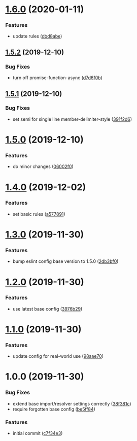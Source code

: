 # [1.6.0](https://github.com/code-quality-resources/eslint-config-typescript/compare/v1.5.2...v1.6.0) (2020-01-11)


### Features

* update rules ([dbd8abe](https://github.com/code-quality-resources/eslint-config-typescript/commit/dbd8abe14fc9d9aaba6d4ce08501671b5de8a6f0))

## [1.5.2](https://github.com/code-quality-resources/eslint-config-typescript/compare/v1.5.1...v1.5.2) (2019-12-10)


### Bug Fixes

* turn off promise-function-async ([d7d6f0b](https://github.com/code-quality-resources/eslint-config-typescript/commit/d7d6f0b337f7c76a54fb2dd73caa6dd8e15b44e9))

## [1.5.1](https://github.com/code-quality-resources/eslint-config-typescript/compare/v1.5.0...v1.5.1) (2019-12-10)


### Bug Fixes

* set semi for single line member-delimiter-style ([391f2d6](https://github.com/code-quality-resources/eslint-config-typescript/commit/391f2d6772a142b049e3c7245b4bdc00606e8bc9))

# [1.5.0](https://github.com/code-quality-resources/eslint-config-typescript/compare/v1.4.0...v1.5.0) (2019-12-10)


### Features

* do minor changes ([06002f0](https://github.com/code-quality-resources/eslint-config-typescript/commit/06002f0a235b2e4f18f62fe3d0ebd0de57bd02b7))

# [1.4.0](https://github.com/code-quality-resources/eslint-config-typescript/compare/v1.3.0...v1.4.0) (2019-12-02)


### Features

* set basic rules ([a577891](https://github.com/code-quality-resources/eslint-config-typescript/commit/a577891e1ba0cfd46c9f03f195d8f4d90c9e8bbc))

# [1.3.0](https://github.com/code-quality-resources/eslint-config-typescript/compare/v1.2.0...v1.3.0) (2019-11-30)


### Features

* bump eslint config base version to 1.5.0 ([2db3bf0](https://github.com/code-quality-resources/eslint-config-typescript/commit/2db3bf069a55d81e8b60c56d9fda135a7dc56269))

# [1.2.0](https://github.com/code-quality-resources/eslint-config-typescript/compare/v1.1.0...v1.2.0) (2019-11-30)


### Features

* use latest base config ([3976b29](https://github.com/code-quality-resources/eslint-config-typescript/commit/3976b298f59c494a7d16f6f711e0d0d79a8fd00d))

# [1.1.0](https://github.com/code-quality-resources/eslint-config-typescript/compare/v1.0.0...v1.1.0) (2019-11-30)


### Features

* update config for real-world use ([98aae70](https://github.com/code-quality-resources/eslint-config-typescript/commit/98aae70b1fbe9021607ccd118773d18ee66f54ad))

# 1.0.0 (2019-11-30)


### Bug Fixes

* extend base import/resolver settings correctly ([38f381c](https://github.com/code-quality-resources/eslint-config-typescript/commit/38f381cf1a088a4d64b419b0a1ee4a4a270a9c5f))
* require forgotten base config ([be5ff84](https://github.com/code-quality-resources/eslint-config-typescript/commit/be5ff8479b2f71e6c576a27acf2906fe5fd0714f))


### Features

* initial commit ([c7f34e3](https://github.com/code-quality-resources/eslint-config-typescript/commit/c7f34e3f7c52dc452f37f49c4bb6e339804b7c09))
